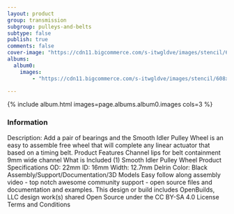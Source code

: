 ```yaml
---
layout: product
group: transmission
subgroup: pulleys-and-belts
subtype: false
publish: true
comments: false
cover-image: "https://cdn11.bigcommerce.com/s-itwgldve/images/stencil/608x608/products/81/2563/smooth_idler_wheel_s_w_1__05069.1675310600.jpg?c=2"
albums:
  album0:
    images:
        - "https://cdn11.bigcommerce.com/s-itwgldve/images/stencil/608x608/products/81/2563/smooth_idler_wheel_s_w_1__05069.1675310600.jpg?c=2"

---
```


{% include album.html images=page.albums.album0.images cols=3 %}

### Information

Description:
 Add a pair of bearings and the Smooth Idler Pulley Wheel is an easy to assemble free wheel that will complete any linear actuator that based on a timing belt. Product Features   Channel lips for belt containment 9mm wide channel What is Included  (1) Smooth Idler Pulley Wheel Product Specifications  OD: 22mm ID: 16mm Width: 12.7mm Delrin Color: Black   Assembly/Support/Documentation/3D Models   Easy follow along assembly video - top notch awesome community support - open source files and documentation and examples. This design or build includes  OpenBuilds, LLC design work(s) shared Open Source under the CC BY-SA 4.0 License Terms and Conditions  

